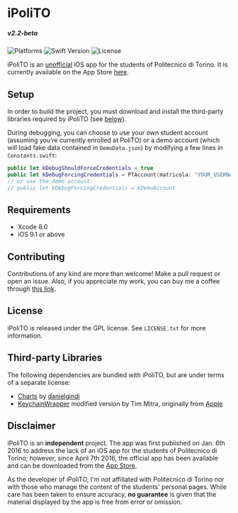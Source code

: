 # iPoliTO
##### v2.2-beta
![Platforms](https://img.shields.io/badge/platform-iOS-lightgrey.svg) ![Swift Version](https://img.shields.io/badge/swift-3.0-orange.svg) ![License](https://img.shields.io/badge/license-GPL-blue.svg)

iPoliTO is an [unofficial](#disclaimer) iOS app for the students of Politecnico di Torino. It is currently available on the App Store [here](https://itunes.apple.com/app/id1069740093).

## Setup

In order to build the project, you must download and install the third-party libraries required by iPoliTO (see [below](#third-party-libraries)).

During debugging, you can choose to use your own student account (assuming you’re currently enrolled at PoliTO) or a demo account (which will load fake data contained in `DemoData.json`) by modifying a few lines in `Constants.swift`:
```swift
public let kDebugShouldForceCredentials = true
public let kDebugForcingCredentials = PTAccount(matricola: "YOUR_USERNAME_HERE", password: "YOUR_PASSWORD_HERE")
// or use the demo account:
// public let kDebugForcingCredentials = kDemoAccount
``` 

## Requirements

* Xcode 8.0
* iOS 9.1 or above

## Contributing

Contributions of any kind are more than welcome! Make a pull request or open an issue. Also, if you appreciate my work, you can buy me a coffee through [this link](https://www.paypal.com/cgi-bin/webscr?cmd=_donations&business=rapisarda%2ecarlo%40gmail%2ecom&lc=IT&item_name=iPoliTO&currency_code=EUR&bn=PP%2dDonationsBF%3abtn_donate_SM%2egif%3aNonHosted).

## License

iPoliTO is released under the GPL license. See `LICENSE.txt` for more information.

## Third-party Libraries

The following dependencies are bundled with iPoliTO, but are under terms of a separate license:
* [Charts](https://github.com/danielgindi/Charts) by [danielgindi](https://github.com/danielgindi)
* [KeychainWrapper](http://www.raywenderlich.com/wp-content/uploads/2014/12/KeychainWrapper.zip) modified version by Tim Mitra, originally from [Apple](https://developer.apple.com/library/ios/samplecode/GenericKeychain/Listings/Classes_KeychainItemWrapper_m.html#//apple_ref/doc/uid/DTS40007797-Classes_KeychainItemWrapper_m-DontLinkElementID_10)

## Disclaimer

iPoliTO is an **independent** project. The app was first published on Jan. 6th 2016 to address the lack of an iOS app for the students of Politecnico di Torino; however, since April 7th 2016, the official app has been available and can be downloaded from the [App Store](https://itunes.apple.com/app/id1087287751).

As the developer of iPoliTO, I'm not affiliated with Politecnico di Torino nor with those who manage the content of the students' personal pages. While care has been taken to ensure accuracy, **no guarantee** is given that the material displayed by the app is free from error or omission.

